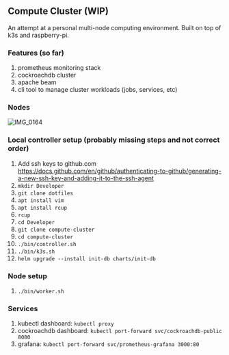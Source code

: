 ## Compute Cluster (WIP)
An attempt at a personal multi-node computing environment. Built on top of k3s and raspberry-pi.

### Features (so far)
1. prometheus monitoring stack
2. cockroachdb cluster
3. apache beam
4. cli tool to manage cluster workloads (jobs, services, etc)

### Nodes

![IMG_0164](https://user-images.githubusercontent.com/3110701/121784141-42172e80-cb80-11eb-94a8-372053343e88.jpg)

### Local controller setup (probably missing steps and not correct order)
1. Add ssh keys to github.com
https://docs.github.com/en/github/authenticating-to-github/generating-a-new-ssh-key-and-adding-it-to-the-ssh-agent
2. `mkdir Developer`
3. `git clone dotfiles`
4. `apt install vim`
5. `apt install rcup`
6. `rcup`
7. `cd Developer`
8. `git clone compute-cluster`
9. `cd compute-cluster`
10. `./bin/controller.sh`
11. `./bin/k3s.sh`
12. `helm upgrade --install init-db charts/init-db`

### Node setup
1. `./bin/worker.sh`

### Services

1. kubectl dashboard: `kubectl proxy`
2. cockroachdb dashboard: `kubectl port-forward svc/cockroachdb-public 8080`
3. grafana: `kubectl port-forward svc/prometheus-grafana 3000:80`

